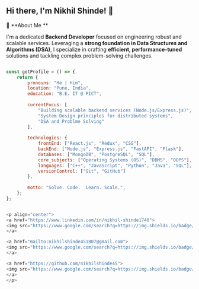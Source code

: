 ## Hi there, I'm Nikhil Shinde! 👋

🚀 **About Me **

I'm a dedicated **Backend Developer** focused on engineering robust and scalable services. Leveraging a **strong foundation in Data Structures and Algorithms (DSA)**, I specialize in crafting **efficient, performance-tuned** solutions and tackling complex problem-solving challenges.

```javascript

const getProfile = () => {
    return {
        pronouns: "He | Him",
        location: "Pune, India",
        education: "B.E. IT @ PICT",
        
        currentFocus: [
            "Building scalable backend services (Node.js/Express.js)",
            "System Design principles for distributed systems",
            "DSA and Problme Solving"
        ],
        
        technologies: {
            frontEnd: ["React.js", "Redux", "CSS"],
            backEnd: ["Node.js", "Express.js", "FastAPI", "Flask"],
            databases: ["MongoDB", "PostgreSQL", "SQL"],
            core_subjects: ["Operating Systems (OS)", "DBMS", "OOPS"], 
            languages: ["C++", "JavaScript", "Python", "Java", "SQL"],
            versionControl: ["Git", "GitHub"]
        },
        
        motto: "Solve. Code.  Learn. Scale.",
    };
};


<p align="center">
<a href="https://www.linkedin.com/in/nikhil-shinde1740">
<img src="https://www.google.com/search?q=https://img.shields.io/badge/-LinkedIn-0A66C2%3Fstyle%3Dfor-the-badge%26logo%3Dlinkedin%26logoColor%3Dwhite" alt="LinkedIn Logo" />
</a>

<a href="mailto:nikhilshinde451807@gmail.com">
<img src="https://www.google.com/search?q=https://img.shields.io/badge/-Gmail-D14836%3Fstyle%3Dfor-the-badge%26logo%3Dgmail%26logoColor%3Dwhite" alt="Gmail Logo" />
</a>

<a href="https://github.com/nikhilshinde45">
<img src="https://www.google.com/search?q=https://img.shields.io/badge/-GitHub-100000%3Fstyle%3Dfor-the-badge%26logo%3Dgithub%26logoColor%3Dwhite" alt="GitHub Logo" />
</a>
</p>




